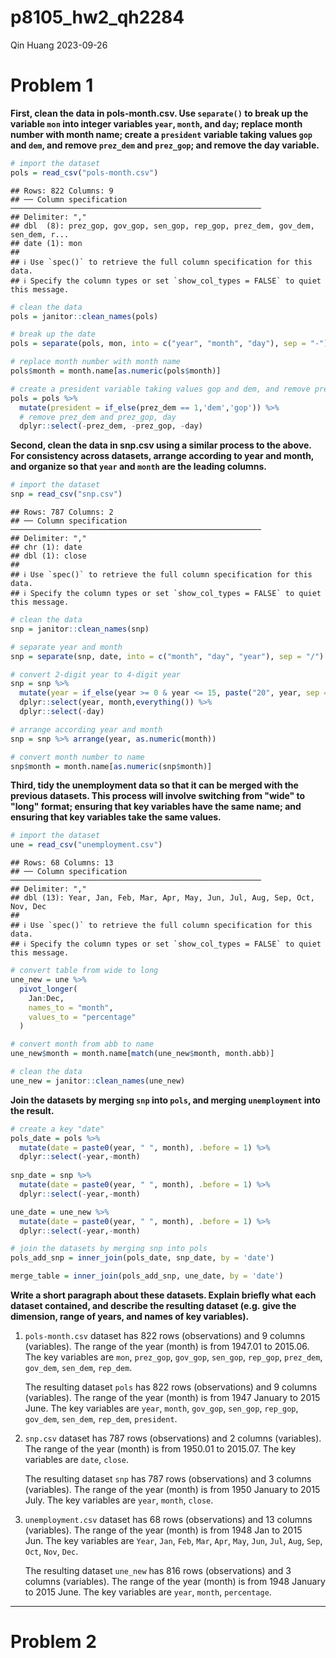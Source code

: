p8105_hw2_qh2284
================
Qin Huang
2023-09-26

# Problem 1

**First, clean the data in pols-month.csv. Use `separate()` to break up
the variable `mon` into integer variables `year`, `month`, and `day`;
replace month number with month name; create a `president` variable
taking values `gop` and `dem`, and remove `prez_dem` and `prez_gop`; and
remove the day variable.**

``` r
# import the dataset
pols = read_csv("pols-month.csv")
```

    ## Rows: 822 Columns: 9
    ## ── Column specification ────────────────────────────────────────────────────────
    ## Delimiter: ","
    ## dbl  (8): prez_gop, gov_gop, sen_gop, rep_gop, prez_dem, gov_dem, sen_dem, r...
    ## date (1): mon
    ## 
    ## ℹ Use `spec()` to retrieve the full column specification for this data.
    ## ℹ Specify the column types or set `show_col_types = FALSE` to quiet this message.

``` r
# clean the data
pols = janitor::clean_names(pols)
```

``` r
# break up the date
pols = separate(pols, mon, into = c("year", "month", "day"), sep = "-")

# replace month number with month name
pols$month = month.name[as.numeric(pols$month)]

# create a president variable taking values gop and dem, and remove prez_dem and prez_gop
pols = pols %>%
  mutate(president = if_else(prez_dem == 1,'dem','gop')) %>%
  # remove prez_dem and prez_gop, day
  dplyr::select(-prez_dem, -prez_gop, -day) 
```

**Second, clean the data in snp.csv using a similar process to the
above. For consistency across datasets, arrange according to year and
month, and organize so that `year` and `month` are the leading
columns.**

``` r
# import the dataset
snp = read_csv("snp.csv")
```

    ## Rows: 787 Columns: 2
    ## ── Column specification ────────────────────────────────────────────────────────
    ## Delimiter: ","
    ## chr (1): date
    ## dbl (1): close
    ## 
    ## ℹ Use `spec()` to retrieve the full column specification for this data.
    ## ℹ Specify the column types or set `show_col_types = FALSE` to quiet this message.

``` r
# clean the data
snp = janitor::clean_names(snp)
```

``` r
# separate year and month
snp = separate(snp, date, into = c("month", "day", "year"), sep = "/")

# convert 2-digit year to 4-digit year
snp = snp %>%
  mutate(year = if_else(year >= 0 & year <= 15, paste("20", year, sep = ""),paste("19", year, sep = ""))) %>%
  dplyr::select(year, month,everything()) %>%
  dplyr::select(-day)

# arrange according year and month
snp = snp %>% arrange(year, as.numeric(month))

# convert month number to name
snp$month = month.name[as.numeric(snp$month)]
```

**Third, tidy the unemployment data so that it can be merged with the
previous datasets. This process will involve switching from "wide" to
"long" format; ensuring that key variables have the same name; and
ensuring that key variables take the same values.**

``` r
# import the dataset
une = read_csv("unemployment.csv")
```

    ## Rows: 68 Columns: 13
    ## ── Column specification ────────────────────────────────────────────────────────
    ## Delimiter: ","
    ## dbl (13): Year, Jan, Feb, Mar, Apr, May, Jun, Jul, Aug, Sep, Oct, Nov, Dec
    ## 
    ## ℹ Use `spec()` to retrieve the full column specification for this data.
    ## ℹ Specify the column types or set `show_col_types = FALSE` to quiet this message.

``` r
# convert table from wide to long
une_new = une %>%
  pivot_longer(
    Jan:Dec,
    names_to = "month",
    values_to = "percentage"
  )

# convert month from abb to name
une_new$month = month.name[match(une_new$month, month.abb)]

# clean the data
une_new = janitor::clean_names(une_new)
```

**Join the datasets by merging `snp` into `pols`, and merging
`unemployment` into the result.**

``` r
# create a key "date"
pols_date = pols %>% 
  mutate(date = paste0(year, " ", month), .before = 1) %>%
  dplyr::select(-year,-month)
  
snp_date = snp %>% 
  mutate(date = paste0(year, " ", month), .before = 1) %>%
  dplyr::select(-year,-month)

une_date = une_new %>%
  mutate(date = paste0(year, " ", month), .before = 1) %>%
  dplyr::select(-year,-month)

# join the datasets by merging snp into pols
pols_add_snp = inner_join(pols_date, snp_date, by = 'date')

merge_table = inner_join(pols_add_snp, une_date, by = 'date')
```

**Write a short paragraph about these datasets. Explain briefly what
each dataset contained, and describe the resulting dataset (e.g. give
the dimension, range of years, and names of key variables).**

1.  `pols-month.csv` dataset has 822 rows (observations) and 9 columns
    (variables). The range of the year (month) is from 1947.01 to
    2015.06. The key variables are `mon`, `prez_gop`, `gov_gop`,
    `sen_gop`, `rep_gop`, `prez_dem`, `gov_dem`, `sen_dem`, `rep_dem`.

    The resulting dataset `pols` has 822 rows (observations) and 9
    columns (variables). The range of the year (month) is from 1947
    January to 2015 June. The key variables are `year`, `month`,
    `gov_gop`, `sen_gop`, `rep_gop`, `gov_dem`, `sen_dem`, `rep_dem`,
    `president`.

2.  `snp.csv` dataset has 787 rows (observations) and 2 columns
    (variables). The range of the year (month) is from 1950.01 to
    2015.07. The key variables are `date`, `close`.

    The resulting dataset `snp` has 787 rows (observations) and 3
    columns (variables). The range of the year (month) is from 1950
    January to 2015 July. The key variables are `year`, `month`,
    `close`.

3.  `unemployment.csv` dataset has 68 rows (observations) and 13 columns
    (variables). The range of the year (month) is from 1948 Jan to 2015
    Jun. The key variables are `Year`, `Jan`, `Feb`, `Mar`, `Apr`,
    `May`, `Jun`, `Jul`, `Aug`, `Sep`, `Oct`, `Nov`, `Dec`.

    The resulting dataset `une_new` has 816 rows (observations) and 3
    columns (variables). The range of the year (month) is from 1948
    January to 2015 June. The key variables are `year`, `month`,
    `percentage`.

------------------------------------------------------------------------

# Problem 2
